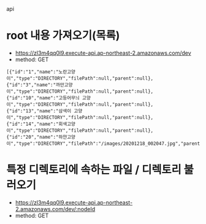 api

# root 내용 가져오기(목록)
* https://zl3m4qq0l9.execute-api.ap-northeast-2.amazonaws.com/dev
* method: GET
```
[{"id":"1","name":"노란고양이","type":"DIRECTORY","filePath":null,"parent":null},{"id":"3","name":"까만고양이","type":"DIRECTORY","filePath":null,"parent":null},{"id":"10","name":"고등어무늬 고양이","type":"DIRECTORY","filePath":null,"parent":null},{"id":"13","name":"삼색이 고양이","type":"DIRECTORY","filePath":null,"parent":null},{"id":"14","name":"회색고양이","type":"DIRECTORY","filePath":null,"parent":null},{"id":"20","name":"하얀고양이","type":"DIRECTORY","filePath":"/images/20201218_002047.jpg","parent":null}]
```

# 특정 디렉토리에 속하는 파일 / 디렉토리 불러오기
* https://zl3m4qq0l9.execute-api.ap-northeast-2.amazonaws.com/dev/:nodeId
* method: GET
